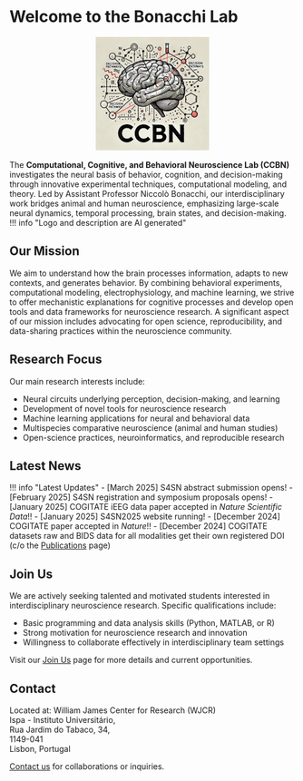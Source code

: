 # Welcome to the Bonacchi Lab

<p align="center">
  <img src="assets/images/logo/CCBN_logo_200x200.png" />
</p>

<!-- ![Bonacchi Lab Team Photo](assets/images/team/team2025.png) -->

The **Computational, Cognitive, and Behavioral Neuroscience Lab (CCBN)** investigates the neural basis of behavior, cognition, and decision-making through innovative experimental techniques, computational modeling, and theory. Led by Assistant Professor Niccolò Bonacchi, our interdisciplinary work bridges animal and human neuroscience, emphasizing large-scale neural dynamics, temporal processing, brain states, and decision-making.  
!!! info "Logo and description are AI generated"
<!-- 
!!! note "This is a note"
!!! tip "This is a tip"
!!! success "This is a success"
!!! failure "This is a failure"
!!! question "This is a question"
!!! abstract "This is an abstract"
!!! quote "This is a quote"
!!! info "This is an info"
!!! bug "This is a bug"
!!! warning "This is a warning"
!!! danger "This is a danger"
!!! example "This is an example"
<details>
    <summary>Details</summary>
    Something small enough to escape casual notice.  
ONLY ONELINERS \n
    [link](https://www.google.com)
    Something else 
</details> 
-->


## Our Mission

We aim to understand how the brain processes information, adapts to new contexts, and generates behavior. By combining behavioral experiments, computational modeling, electrophysiology, and machine learning, we strive to offer mechanistic explanations for cognitive processes and develop open tools and data frameworks for neuroscience research. A significant aspect of our mission includes advocating for open science, reproducibility, and data-sharing practices within the neuroscience community.

## Research Focus

Our main research interests include:

- Neural circuits underlying perception, decision-making, and learning
- Development of novel tools for neuroscience research
- Machine learning applications for neural and behavioral data
- Multispecies comparative neuroscience (animal and human studies)
- Open-science practices, neuroinformatics, and reproducible research

## Latest News

!!! info "Latest Updates"
    - [March 2025] S4SN abstract submission opens!
    - [February 2025] S4SN registration and symposium proposals opens!
    - [January 2025] COGITATE iEEG data paper accepted in *Nature Scientific Data*!!
    - [January 2025] S4SN2025 website running!
    - [December 2024] COGITATE paper accepted in *Nature*!!
    - [December 2024] COGITATE datasets raw and BIDS data for all modalities get their own registered DOI (c/o the [Publications](../publications) page)

## Join Us

We are actively seeking talented and motivated students interested in interdisciplinary neuroscience research. Specific qualifications include:

- Basic programming and data analysis skills (Python, MATLAB, or R)
- Strong motivation for neuroscience research and innovation
- Willingness to collaborate effectively in interdisciplinary team settings

Visit our [Join Us](join.md) page for more details and current opportunities.

## Contact

Located at:
William James Center for Research (WJCR)  
Ispa - Instituto Universitário,  
Rua Jardim do Tabaco, 34,  
1149-041  
Lisbon, Portugal  

[Contact us](contact.md) for collaborations or inquiries.
